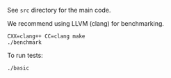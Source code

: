 See `src` directory for the main code.

We recommend using LLVM (clang) for benchmarking.

```
CXX=clang++ CC=clang make
./benchmark
```

To run tests:
```
./basic
```

